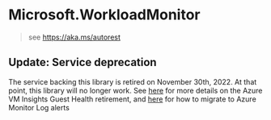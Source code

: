 # Microsoft.WorkloadMonitor

> see https://aka.ms/autorest

## Update: Service deprecation

The service backing this library is retired on November 30th, 2022. At that point, this library will no longer work. See [here](https://nam06.safelinks.protection.outlook.com/?url=https%3A%2F%2Fazure.microsoft.com%2Fen-us%2Fupdates%2Ftransition-to-azure-monitor-log-alerts-for-vm-guest-health-by-30-november-2022%2F&data=05%7C01%7CJulia.Weingart%40microsoft.com%7C5b4a9c95d2be4ffa8b5908dad1677625%7C72f988bf86f141af91ab2d7cd011db47%7C1%7C0%7C638052539579118760%7CUnknown%7CTWFpbGZsb3d8eyJWIjoiMC4wLjAwMDAiLCJQIjoiV2luMzIiLCJBTiI6Ik1haWwiLCJXVCI6Mn0%3D%7C3000%7C%7C%7C&sdata=fHJcXlHLXb3DaeJZ3IY7DYG3oosRdKqrp2tMBE1NCkk%3D&reserved=0) for more details on the Azure VM Insights Guest Health retirement, and [here](https://nam06.safelinks.protection.outlook.com/?url=https%3A%2F%2Flearn.microsoft.com%2Fen-us%2Fazure%2Fazure-monitor%2Fvm%2Fvminsights-health-migrate&data=05%7C01%7CJulia.Weingart%40microsoft.com%7C5b4a9c95d2be4ffa8b5908dad1677625%7C72f988bf86f141af91ab2d7cd011db47%7C1%7C0%7C638052539579118760%7CUnknown%7CTWFpbGZsb3d8eyJWIjoiMC4wLjAwMDAiLCJQIjoiV2luMzIiLCJBTiI6Ik1haWwiLCJXVCI6Mn0%3D%7C3000%7C%7C%7C&sdata=sY25QiCYR2fRkwCtiNeAVXTliqif62DsRpDQHiAENn8%3D&reserved=0) for how to migrate to Azure Monitor Log alerts